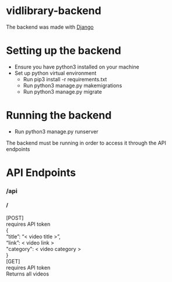 # vidlibrary-backend
The backend was made with [Django](https://www.djangoproject.com/)

# Setting up the backend
- Ensure you have python3 installed on your machine
- Set up python virtual environment
    - Run pip3 install -r requirements.txt
    - Run python3 manage.py makemigrations 
    - Run python3 manage.py migrate

# Running the backend
- Run python3 manage.py runserver

The backend must be running in order to access it through the API endpoints

# API Endpoints

<h3>
/api
</h3>

<h4>
/
</h4>
[POST]<br>
requires API token 
<br>
{<br>
    “title”: “< video title >”,<br>
    “link”: < video link ><br>
    "category": < video category ><br>
}<br>

</h4>
[GET]<br>
requires API token 
<br>
Returns all videos

